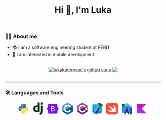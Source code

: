 <div class="header" align="center">
<h1>Hi 👋, I'm Luka</h1>
</Br>
</div>

### :man_technologist: About me

- :books: I am a software engineering student at FERIT
- :eyes: I am interested in mobile development

</br>

<div class="stats" align="center">
<a href="https://github.com/anuraghazra/github-readme-stats"><img align="center" height=150 src="https://github-readme-stats.vercel.app/api?username=lukakuterovac&show_icons=true&include_all_commits=true&theme=github_dark&hide_border=true" alt="lukakuterovac's github stats" /></a> <a href="https://github.com/anuraghazra/github-readme-stats"><img align="center" height=150 src="https://github-readme-stats.vercel.app/api/top-langs/?username=lukakuterovac&layout=compact&theme=github_dark&hide_progress=true&hide_border=true" /></a>
</div>
</br>

---

### :hammer_and_wrench: Languages and Tools

<div align="center">
  <img src="https://github.com/devicons/devicon/blob/master/icons/python/python-original.svg" title="Python" alt="Python" width="40" height="40"/>&nbsp;
  <img src="https://github.com/devicons/devicon/blob/master/icons/django/django-plain.svg" title="Django" alt="Django" width="40" height="40"/>&nbsp;
  <img src="https://github.com/devicons/devicon/blob/master/icons/bootstrap/bootstrap-original.svg" title="Bootstrap" alt="Bootstrap" width="40" height="40"/>&nbsp;
  <img src="https://github.com/devicons/devicon/blob/master/icons/c/c-original.svg" title="C" alt="C" width="40" height="40"/>&nbsp;
  <img src="https://github.com/devicons/devicon/blob/master/icons/csharp/csharp-original.svg" title="C#" alt="C#" width="40" height="40"/>&nbsp;
  <img src="https://github.com/devicons/devicon/blob/master/icons/xcode/xcode-original.svg" title="XCode" alt="XCode" width="40" height="40"/>&nbsp;
  <img src="https://github.com/devicons/devicon/blob/master/icons/swift/swift-original.svg" title="Swift" alt="Swift" width="40" height="40"/>&nbsp;
  <img src="https://github.com/devicons/devicon/blob/master/icons/androidstudio/androidstudio-original.svg" title="Android Studio" alt="Android Studio" width="40" height="40"/>&nbsp;
  <img src="https://github.com/devicons/devicon/blob/master/icons/kotlin/kotlin-original.svg" title="Kotlin" alt="Kotlin" width="40" height="40"/>&nbsp;
</div>

